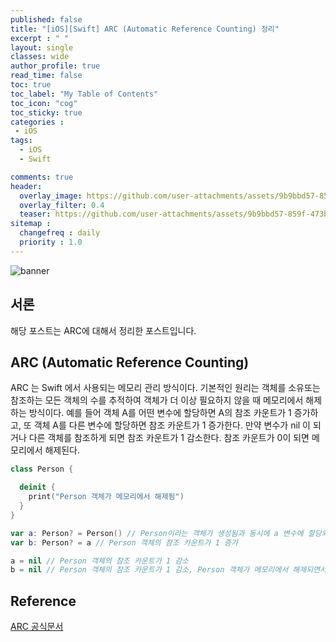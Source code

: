 ```yaml
---
published: false
title: "[iOS][Swift] ARC (Automatic Reference Counting) 정리"	
excerpt : " "	
layout: single	
classes: wide
author_profile: true
read_time: false
toc: true
toc_label: "My Table of Contents"
toc_icon: "cog"
toc_sticky: true
categories :	
 - iOS	
tags: 	
  - iOS
  - Swift

comments: true	
header:
  overlay_image: https://github.com/user-attachments/assets/9b9bbd57-859f-473b-81b2-178a9d7d69e6
  overlay_filter: 0.4
  teaser: https://github.com/user-attachments/assets/9b9bbd57-859f-473b-81b2-178a9d7d69e6
sitemap :	
  changefreq : daily	
  priority : 1.0	
---
```


![banner](https://github.com/user-attachments/assets/9b9bbd57-859f-473b-81b2-178a9d7d69e6)

## 서론

해당 포스트는 ARC에 대해서 정리한 포스트입니다.

## ARC (Automatic Reference Counting)

ARC 는 Swift 에서 사용되는 메모리 관리 방식이다. 기본적인 원리는 객체를 소유또는 참조하는 모든 객체의 수를 추적하여 객체가 더 이상 필요하지 않을 때 메모리에서 해제하는 방식이다.
예를 들어 객체 A를 어떤 변수에 할당하면 A의 참조 카운트가 1 증가하고, 또 객체 A를 다른 변수에 할당하면 참조 카운트가 1 증가한다. 만약 변수가 nil 이 되거나 다른 객체를 참조하게 되면 참조 카운트가 1 감소한다. 참조 카운트가 0이 되면 메모리에서 해제된다.

```swift
class Person {

  deinit {
    print("Person 객체가 메모리에서 해제됨")
  }
}

var a: Person? = Person() // Person이라는 객체가 생성됨과 동시에 a 변수에 할당되어 Person 객체의 참조 카운트가 1 증가
var b: Person? = a // Person 객체의 참조 카운트가 1 증가

a = nil // Person 객체의 참조 카운트가 1 감소
b = nil // Person 객체의 참조 카운트가 1 감소, Person 객체가 메모리에서 해제되면서 deinit 메소드가 호출됨
```

## Reference

[ARC 공식문서](https://docs.swift.org/swift-book/documentation/the-swift-programming-language/automaticreferencecounting/)
